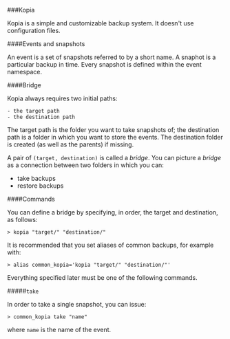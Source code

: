 ###Kopia

Kopia is a simple and customizable backup system. It doesn't use configuration files.

####Events and snapshots

An event is a set of snapshots referred to by a short name. A snaphot is a particular backup in time. Every snapshot is defined within the event namespace.

####Bridge

Kopia always requires two initial paths:
    
    - the target path
    - the destination path

The target path is the folder you want to take snapshots of; the destination path is a folder in which you want to store the events. The destination folder is created (as well as the parents) if missing. 

A pair of `(target, destination)` is called a *bridge*. You can picture a *bridge* as a connection between two folders in which you can:

 - take backups
 - restore backups

####Commands

You can define a bridge by specifying, in order, the target and destination, as follows:

```
> kopia "target/" "destination/"
```

It is recommended that you set aliases of common backups, for example with:

```
> alias common_kopia='kopia "target/" "destination/"'
```

Everything specified later must be one of the following commands.

#####`take`

In order to take a single snapshot, you can issue:

```
> common_kopia take "name"
```

where `name` is the name of the event.
